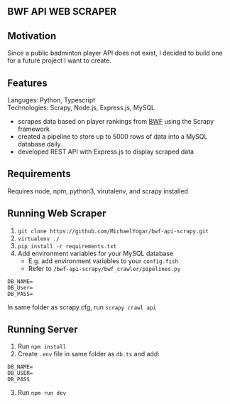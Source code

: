 ## BWF API WEB SCRAPER

## Motivation

Since a public badminton player API does not exist, I decided to build one for a future project I want to create.

## Features

Languges: Python, Typescript \
Technologies: Scrapy, Node.js, Express.js, MySQL

-   scrapes data based on player rankings from [BWF](https://bwfbadminton.com/rankings/) using the Scrapy framework
-   created a pipeline to store up to 5000 rows of data into a MySQL database daily
-   developed REST API with Express.js to display scraped data

## Requirements

Requires node, npm, python3, virutalenv, and scrapy installed

## Running Web Scraper

1. `git clone https://github.com/MichaelYogar/bwf-api-scrapy.git`
2. `virtualenv ./`
3. `pip install -r requirements.txt`
4. Add environment variables for your MySQL database
    - E.g. add environment variables to your `config.fish`
    - Refer to `/bwf-api-scrapy/bwf_crawler/pipelines.py`

```
DB_NAME=
DB_User=
DB_PASS=
```

In same folder as scrapy.cfg, run `scrapy crawl api`

## Running Server

1. Run `npm install`
2. Create `.env` file in same folder as `db.ts` and add:

```
DB_NAME=
DB_USER=
DB_PASS
```

3. Run `npm run dev`

